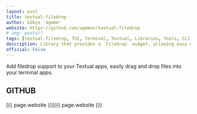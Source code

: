 ```yaml
---
layout: post
title: textual-filedrop
author: Gökçe 'agmmm'
website: https://github.com/agmmnn/textual-filedrop
# img: posts/?
tags: [textual-filedrop, TUI, Terminal, Textual, Libraries, Tools, CLI, Python, Rich, Textualize, Plugins]
description: Library that provides a `FileDrop` widget, allowing easy drag/drop into a terminal application.
official: False
---
```

Add filedrop support to your Textual apps, easily drag and drop files into your terminal apps.

## GITHUB
[{{ page.website }}]({{ page.website }})
